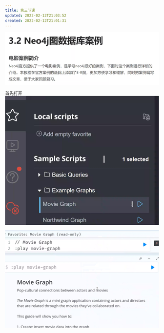 ```yaml
---
title: 第三节课
updated: 2022-02-12T21:03:52
created: 2022-02-12T21:01:31
---
```


![image1](assets/678cda955ef347dbb474a56bc16af752.png)

首先打开
![image2](assets/4eb41ed3b7de447187904e8e007b0b2d.png)

![image3](assets/b67c2bac69b943618a14d290b7e8bf24.png)

